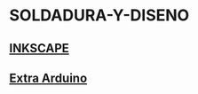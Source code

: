 # SOLDADURA-Y-DISENO


## [INKSCAPE](https://github.com/chenbangwei/SOLDADURA-Y-DISENO/blob/main/INKSCAPE.md)


## [Extra Arduino](https://github.com/chenbangwei/SOLDADURA-Y-DISENO/blob/main/Extra%20Arduino.md)
